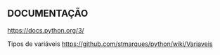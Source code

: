 ## DOCUMENTAÇÃO
https://docs.python.org/3/


Tipos de variáveis
https://github.com/stmarques/python/wiki/Variaveis

